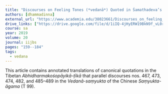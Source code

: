 ```yaml
---
title: "Discourses on Feeling Tones (*vedanā*) Quoted in Śamathadeva’s *Abhidharmakośopāyikā-ṭīkā*"
authors: [dhammadinna]
external_url: "https://www.academia.edu/38023661/Discourses_on_feeling_tones_vedanā_quoted_in_Śamathadeva_s_Abhidharmakośopāyikā_ṭīkā"
drive_links: ["https://drive.google.com/file/d/1iIQ-4jHyERW19BkN9f_vL0rQu1_VTiYl/view?usp=drivesdk"]
course: sa
year: 2019
volume: 20
journal: iijbs
pages: "159--184"
tags:
  - vedana
---
```


This article contains annotated translations of canonical quotations in the Tibetan *Abhidharmakośopāyikā-ṭīkā* that parallel discourses nos. 467, 473, 474, 482, and 485–489 in the *Vedanā-saṃyukta* of the Chinese *Saṃyukta-āgama* (T 99).
